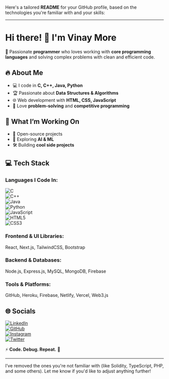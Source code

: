 Here's a tailored **README** for your GitHub profile, based on the technologies you're familiar with and your skills:

---

# Hi there! 👋 I'm Vinay More  

🚀 Passionate **programmer** who loves working with **core programming languages** and solving complex problems with clean and efficient code.  

## 🔥 About Me
- 💻 I code in **C, C++, Java, Python**  
- 🏆 Passionate about **Data Structures & Algorithms**  
- 🌐 Web development with **HTML, CSS, JavaScript**  
- 🎯 Love **problem-solving** and **competitive programming**  

## 📌 What I’m Working On
- 🚀 Open-source projects  
- 🤖 Exploring **AI & ML**  
- 🛠️ Building **cool side projects**  

## 💻 Tech Stack

### **Languages I Code In:**  
![C](https://img.shields.io/badge/C-00599C?style=for-the-badge&logo=c&logoColor=white)  
![C++](https://img.shields.io/badge/C++-00599C?style=for-the-badge&logo=c%2B%2B&logoColor=white)  
![Java](https://img.shields.io/badge/Java-007396?style=for-the-badge&logo=java&logoColor=white)  
![Python](https://img.shields.io/badge/Python-3776AB?style=for-the-badge&logo=python&logoColor=white)  
![JavaScript](https://img.shields.io/badge/JavaScript-F7DF1E?style=for-the-badge&logo=javascript&logoColor=black)  
![HTML5](https://img.shields.io/badge/HTML5-E34F26?style=for-the-badge&logo=html5&logoColor=white)  
![CSS3](https://img.shields.io/badge/CSS3-1572B6?style=for-the-badge&logo=css3&logoColor=white)  

### **Frontend & UI Libraries:**  
React, Next.js, TailwindCSS, Bootstrap  

### **Backend & Databases:**  
Node.js, Express.js, MySQL, MongoDB, Firebase  

### **Tools & Platforms:**  
GitHub, Heroku, Firebase, Netlify, Vercel, Web3.js  

## 🌐 Socials  
[![LinkedIn](https://img.shields.io/badge/LinkedIn-0077B5?style=for-the-badge&logo=linkedin&logoColor=white)](https://www.linkedin.com/in/vinay--more/)  
[![GitHub](https://img.shields.io/badge/GitHub-181717?style=for-the-badge&logo=github&logoColor=white)](https://github.com/vinaymore69)  
[![Instagram](https://img.shields.io/badge/Instagram-E4405F?style=for-the-badge&logo=instagram&logoColor=white)](https://www.instagram.com/)  
[![Twitter](https://img.shields.io/badge/Twitter-1DA1F2?style=for-the-badge&logo=twitter&logoColor=white)](https://twitter.com/)  

⚡ **Code. Debug. Repeat.** 🚀  

---

I’ve removed the ones you're not familiar with (like Solidity, TypeScript, PHP, and some others). Let me know if you'd like to adjust anything further!
